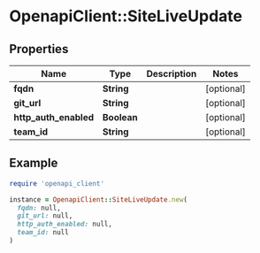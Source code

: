 # OpenapiClient::SiteLiveUpdate

## Properties

| Name | Type | Description | Notes |
| ---- | ---- | ----------- | ----- |
| **fqdn** | **String** |  | [optional] |
| **git_url** | **String** |  | [optional] |
| **http_auth_enabled** | **Boolean** |  | [optional] |
| **team_id** | **String** |  | [optional] |

## Example

```ruby
require 'openapi_client'

instance = OpenapiClient::SiteLiveUpdate.new(
  fqdn: null,
  git_url: null,
  http_auth_enabled: null,
  team_id: null
)
```

